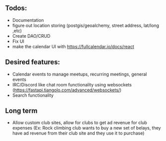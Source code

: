 ## Todos:
- Documentation
- figure out location storing (postgis/geoalchemy, street address, lat/long ,etc)
- Create DAO/CRUD
- Fix UI
- make the calendar UI with https://fullcalendar.io/docs/react 


## Desired features:
- Calendar events to manage meetups, recurring meetings, general events
- IRC/Discord like chat room functionality using websockets (https://fastapi.tiangolo.com/advanced/websockets/)
- Search functionality

## Long term 
- Allow custom club sites, allow for clubs to get ad revenue for club expenses (Ex: Rock climbing club wants to buy a new set of belays, they have ad revenue from their club site and they use it to purchase)